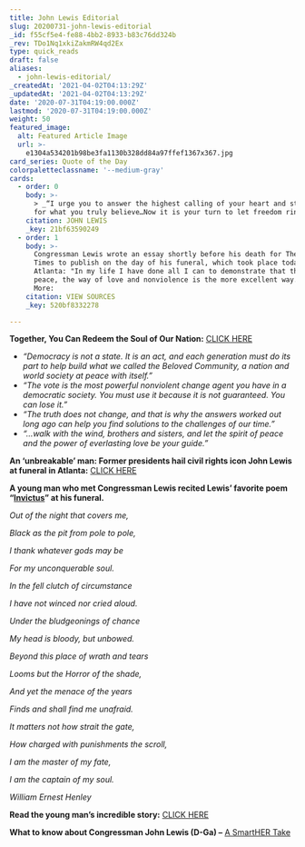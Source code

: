 ```yaml
---
title: John Lewis Editorial
slug: 20200731-john-lewis-editorial
_id: f55cf5e4-fe88-4bb2-8933-b83c76dd324b
_rev: TDo1Nq1xkiZakmRW4qd2Ex
type: quick_reads
draft: false
aliases:
  - john-lewis-editorial/
_createdAt: '2021-04-02T04:13:29Z'
_updatedAt: '2021-04-02T04:13:29Z'
date: '2020-07-31T04:19:00.000Z'
lastmod: '2020-07-31T04:19:00.000Z'
weight: 50
featured_image:
  alt: Featured Article Image
  url: >-
    e1304a534201b98be3fa1130b328dd84a97ffef1367x367.jpg
card_series: Quote of the Day
colorpaletteclassname: '--medium-gray'
cards:
  - order: 0
    body: >-
      > _“I urge you to answer the highest calling of your heart and stand up
      for what you truly believe…Now it is your turn to let freedom ring.”_
    citation: JOHN LEWIS
    _key: 21bf63590249
  - order: 1
    body: >-
      Congressman Lewis wrote an essay shortly before his death for The New York
      Times to publish on the day of his funeral, which took place today in
      Atlanta: "In my life I have done all I can to demonstrate that the way of
      peace, the way of love and nonviolence is the more excellent way." Read
      More:
    citation: VIEW SOURCES
    _key: 520bf8332278

---
```

**Together, You Can Redeem the Soul of Our Nation:** [CLICK HERE](https://www.nytimes.com/2020/07/30/opinion/john-lewis-civil-rights-america.html)

* _“Democracy is not a state. It is an act, and each generation must do its part to help build what we called the Beloved Community, a nation and world society at peace with itself.”_
* _“The vote is the most powerful nonviolent change agent you have in a democratic society. You must use it because it is not guaranteed. You can lose it.”_
* _“The truth does not change, and that is why the answers worked out long ago can help you find solutions to the challenges of our time.”_
* _“…walk with the wind, brothers and sisters, and let the spirit of peace and the power of everlasting love be your guide.”_

**An ‘unbreakable’ man: Former presidents hail civil rights icon John Lewis at funeral in Atlanta:** [CLICK HERE](https://www.usatoday.com/story/news/2020/07/30/john-lewis-funeral-set-thursday-atlanta/5520752002/)

**A young man who met Congressman Lewis recited Lewis’ favorite poem “[Invictus](https://www.poetryfoundation.org/poems/51642/invictus)” at his funeral.**

_Out of the night that covers me,_

_Black as the pit from pole to pole,_

_I thank whatever gods may be_

_For my unconquerable soul._

_In the fell clutch of circumstance_

_I have not winced nor cried aloud._

_Under the bludgeonings of chance_

_My head is bloody, but unbowed._

_Beyond this place of wrath and tears_

_Looms but the Horror of the shade,_

_And yet the menace of the years_

_Finds and shall find me unafraid._

_It matters not how strait the gate,_

_How charged with punishments the scroll,_

_I am the master of my fate,_

_I am the captain of my soul._

_William Ernest Henley_

**Read the young man’s incredible story:** [CLICK HERE](https://www.usatoday.com/story/news/nation/2020/07/30/john-lewis-funeral-tybre-faw-reads-invictus-poem-honors-hero/5545602002/)

**What to know about Congressman John Lewis (D-Ga) –** [A SmartHER Take](https://smarthernews.com/john-lewis/)
